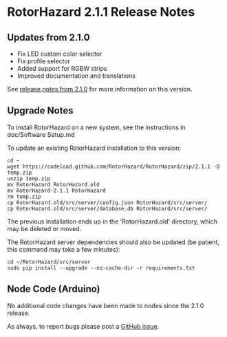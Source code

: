 # RotorHazard 2.1.1 Release Notes

## Updates from 2.1.0

 * Fix LED custom color selector
 * Fix profile selector
 * Added support for RGBW strips
 * Improved documentation and translations

See [release notes from 2.1.0](https://github.com/RotorHazard/RotorHazard/releases/tag/2.1.0) for more information on this version.

## Upgrade Notes

To install RotorHazard on a new system, see the instructions in doc/Software Setup.md

To update an existing RotorHazard installation to this version:
```
cd ~
wget https://codeload.github.com/RotorHazard/RotorHazard/zip/2.1.1 -O temp.zip
unzip temp.zip
mv RotorHazard RotorHazard.old
mv RotorHazard-2.1.1 RotorHazard
rm temp.zip
cp RotorHazard.old/src/server/config.json RotorHazard/src/server/
cp RotorHazard.old/src/server/database.db RotorHazard/src/server/
```
The previous installation ends up in the 'RotorHazard.old' directory, which may be deleted or moved.

The RotorHazard server dependencies should also be updated (be patient, this command may take a few minutes):
```
cd ~/RotorHazard/src/server
sudo pip install --upgrade --no-cache-dir -r requirements.txt
```

## Node Code (Arduino)

No additional code changes have been made to nodes since the 2.1.0 release.

As always, to report bugs please post a [GitHub issue](https://github.com/RotorHazard/RotorHazard/issues).
